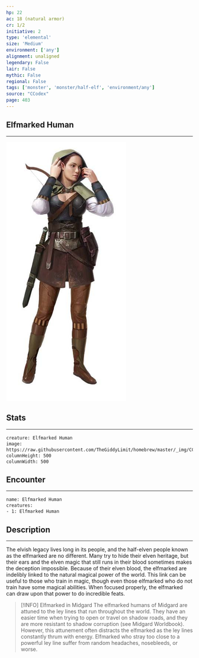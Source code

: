 ```yaml
---
hp: 22
ac: 18 (natural armor)
cr: 1/2
initiative: 2
type: 'elemental'    
size: 'Medium'
environment: ['any']
alignment: unaligned
legendary: False
lair: False
mythic: False
regional: False
tags: ['monster', 'monster/half-elf', 'environment/any']
source: "CCodex"
page: 403
---
```


## Elfmarked Human
---

![|600](https://raw.githubusercontent.com/TheGiddyLimit/homebrew/master/_img/CCodex/Elfmarkedhuman.jpg)

## Stats
---

```statblock
creature: Elfmarked Human
image: https://raw.githubusercontent.com/TheGiddyLimit/homebrew/master/_img/CCodex/elfmarkedhuman_token.png
columnHeight: 500
columnWidth: 500
```

## Encounter
---

```encounter-table
name: Elfmarked Human
creatures:
- 1: Elfmarked Human
```

## Description
---
The elvish legacy lives long in its people, and the half-elven people known as the elfmarked are no different. Many try to hide their elven heritage, but their ears and the elven magic that still runs in their blood sometimes makes the deception impossible. Because of their elven blood, the elfmarked are indelibly linked to the natural magical power of the world. This link can be useful to those who train in magic, though even those elfmarked who do not train have some magical abilities. When focused properly, the elfmarked can draw upon that power to do incredible feats.

> [!INFO] Elfmarked in Midgard
>The elfmarked humans of Midgard are attuned to the ley lines that run throughout the world. They have an easier time when trying to open or travel on shadow roads, and they are more resistant to shadow corruption (see Midgard Worldbook). However, this attunement often distracts the elfmarked as the ley lines constantly thrum with energy. Elfmarked who stray too close to a powerful ley line suffer from random headaches, nosebleeds, or worse. 




